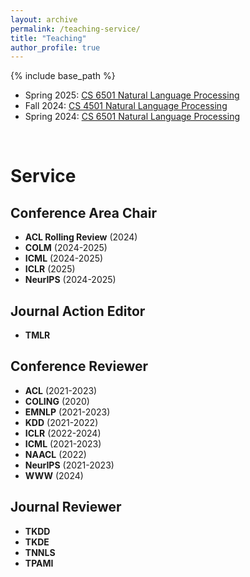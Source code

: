 ```yaml
---
layout: archive
permalink: /teaching-service/
title: "Teaching"
author_profile: true
---
```


{% include base_path %}

* Spring 2025: [CS 6501 Natural Language Processing](https://yumeng5.github.io/teaching/2025-spring-cs6501)
* Fall 2024: [CS 4501 Natural Language Processing](https://yumeng5.github.io/teaching/2024-fall-cs4501)
* Spring 2024: [CS 6501 Natural Language Processing](https://yumeng5.github.io/teaching/2024-spring-cs6501)


<br/>

# Service

## Conference Area Chair
* **ACL Rolling Review** (2024)
* **COLM** (2024-2025)
* **ICML** (2024-2025)
* **ICLR** (2025)
* **NeurIPS** (2024-2025)

## Journal Action Editor
* **TMLR**

## Conference Reviewer
* **ACL** (2021-2023)
* **COLING** (2020)
* **EMNLP** (2021-2023)
* **KDD** (2021-2022)
* **ICLR** (2022-2024)
* **ICML** (2021-2023)
* **NAACL** (2022)
* **NeurIPS** (2021-2023)
* **WWW** (2024)

## Journal Reviewer
* **TKDD**
* **TKDE**
* **TNNLS**
* **TPAMI**
